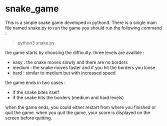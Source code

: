 # snake_game
This is a simple snake game developed in python3.
There is a single main file named snake.py
to run the game you should run the following command : 
> python3 snake.py

the game starts by choosing the difficulty. three levels are availble : 
  - easy : the snake moves slowly and there are no borders
  - medium : the snake moves faster and if you hit the borders you loose
  - hard : similar to medium but with increased speed
 
 the game ends in two cases : 
  - if the snake bites itself
  - if the snake hits the borders (medium and hard levels)
 
 when the game ends, you could either restart from where you finished or quit the game. when you quit the game, your score is displayed on the screen before quitting.
